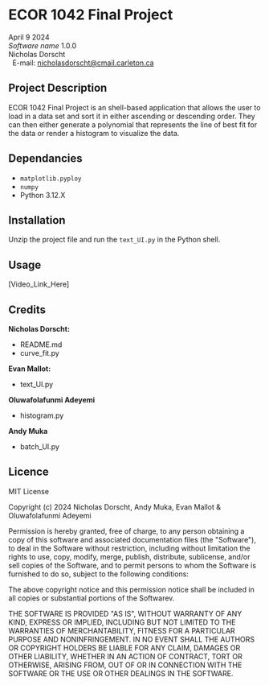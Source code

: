 # ECOR 1042 Final Project
April 9 2024 \
_Software name_ 1.0.0 \
Nicholas Dorscht  
&nbsp; E-mail: nicholasdorscht@cmail.carleton.ca

## Project Description
ECOR 1042 Final Project is an shell-based application that allows the user to load in a data set and sort it in either ascending or descending order. They can then either generate a polynomial that represents the line of best fit for the data or render a histogram to visualize the data.
## Dependancies
- `matplotlib.pyploy`
- `numpy`
- Python 3.12.X
## Installation
Unzip the project file and run the `text_UI.py` in the Python shell.
## Usage
[Video_Link_Here]
## Credits
**Nicholas Dorscht:** 
- README.md
- curve_fit.py 

**Evan Mallot:** 
- text_UI.py 

**Oluwafolafunmi Adeyemi**
- histogram.py

**Andy Muka**
- batch_UI.py
## Licence
MIT License

Copyright (c) 2024 Nicholas Dorscht, Andy Muka, Evan Mallot & Oluwafolafunmi Adeyemi

Permission is hereby granted, free of charge, to any person obtaining a copy
of this software and associated documentation files (the "Software"), to deal
in the Software without restriction, including without limitation the rights
to use, copy, modify, merge, publish, distribute, sublicense, and/or sell
copies of the Software, and to permit persons to whom the Software is
furnished to do so, subject to the following conditions:

The above copyright notice and this permission notice shall be included in all
copies or substantial portions of the Softwarev.

THE SOFTWARE IS PROVIDED "AS IS", WITHOUT WARRANTY OF ANY KIND, EXPRESS OR
IMPLIED, INCLUDING BUT NOT LIMITED TO THE WARRANTIES OF MERCHANTABILITY,
FITNESS FOR A PARTICULAR PURPOSE AND NONINFRINGEMENT. IN NO EVENT SHALL THE
AUTHORS OR COPYRIGHT HOLDERS BE LIABLE FOR ANY CLAIM, DAMAGES OR OTHER
LIABILITY, WHETHER IN AN ACTION OF CONTRACT, TORT OR OTHERWISE, ARISING FROM,
OUT OF OR IN CONNECTION WITH THE SOFTWARE OR THE USE OR OTHER DEALINGS IN THE
SOFTWARE.